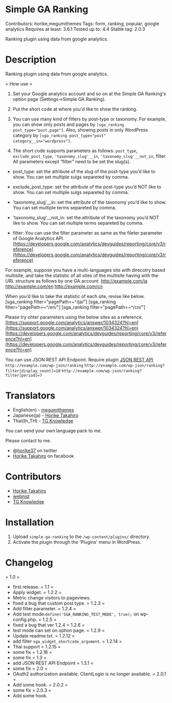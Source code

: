 # Simple GA Ranking 
Contributors: horike,megumithemes
Tags:  form, ranking, popular, google analytics
Requires at least: 3.6.1
Tested up to: 4.4
Stable tag: 2.0.3

Ranking plugin using data from google analytics.

# Description

Ranking plugin using data from google analytics.

= How use =
1. Set your Google analytics account and so on at the Simple GA Ranking's option page (Settings->Simple GA Ranking).

2. Put the short code at where you'd like to show the ranking.

3. You can use many kind of filters by post-type or taxonomy. For example, you can show only posts and pages by `[sga_ranking post_type="post,page"]`. Also, showing posts in only WordPress category by `[sga_ranking post_type="post" category__in="wordpress"]`.

4. The short code supports parameters as follows: `post_type`, `exclude_post_type`, `'taxonomy_slug'__in`, `'taxonomy_slug'__not_in`, filter. All parameters except “filter” need to be set the slug(s).

- post_type:  set the attribute of the slug of the post-type you’d like to show. You can set multiple sulgs separeted by comma.

- exclude_post_type: set the attribute of the post-type you’d NOT like to show. You can set multiple sulgs separeted by comma.

- 'taxonomy_slug'__in: set the attribute of the taxonomy you’d like to show. You can set multiple terms separeted by comma.

- 'taxonomy_slug'__not_in: set the attribute of the taxonomy you’d NOT like to show. You can set multiple terms separeted by comma.

- filter:  You can use the filter parameter as same as the fileter parameter of Google Analytics API.
[https://developers.google.com/analytics/devguides/reporting/core/v3/reference](https://developers.google.com/analytics/devguides/reporting/core/v3/reference)

For example, suppose you have a multi-languages site with direcotry based multisite, and take the statistic of all sites of the multisite having with the URL structure as follows by one GA account.
http://example.com/ja
http://example.com/en
http://example.com/cn

When you’d like to take the statistic of each site, revise like below.
[sga_ranking filter="pagePath=~^/ja/"]
[sga_ranking filter="pagePath=~^/en/"]
[sga_ranking filter="pagePath=~^/cn/"]

Please try ohter parameters using the below sites as a reference.
[https://support.google.com/analytics/answer/1034324?hl=en](https://support.google.com/analytics/answer/1034324?hl=en)
[https://developers.google.com/analytics/devguides/reporting/core/v3/reference?hl=en](https://developers.google.com/analytics/devguides/reporting/core/v3/reference?hl=en)

You can use JSON REST API Endpoint. Require plugin [JSON REST API](https://wordpress.org/plugins/json-rest-api/)
`http://example.com/wp-json/ranking`
`http://example.com/wp-json/ranking?filter[display_count]=10`
`http://example.com/wp-json/ranking?filter[period]=7`


# Translators
* English(en) - [megumithemes](http://profiles.wordpress.org/megumithemes/)
* Japanese(ja) - [Horike Takahiro](http://profiles.wordpress.org/horike)
* Thai(th_TH) - [TG Knowledge](http://www.xn--12cg1cxchd0a2gzc1c5d5a.com)

You can send your own language pack to me.

Please contact to me.

* @[horike37](http://twitter.com/horike37) on twitter
* [Horike Takahiro](https://www.facebook.com/horike.takahiro) on facebook

# Contributors
* [Horike Takahiro](http://profiles.wordpress.org/horike)
* [webnist](https://profiles.wordpress.org/webnist)
* [TG Knowledge](http://www.xn--12cg1cxchd0a2gzc1c5d5a.com)

# Installation

1. Upload `simple-ga-ranking` to the `/wp-content/plugins/` directory.
2. Activate the plugin through the 'Plugins' menu in WordPress.

# Changelog
= 1.0 =
* first release. 
= 1.1 =
* Apply widget.
= 1.2.2 =
* Metric change visitors to pageviews.
* fixed a bug that custom post type.
= 1.2.3 =
* Add filter parameter.
= 1.2.4 =
* Add test mode.`define('SGA_RANKING_TEST_MODE', true);` on wp-config.php.
= 1.2.5 =
* fixed a bug that ver 1.2.4
= 1.2.6 =
* test mode can set on option page.
= 1.2.9 =
* Update readme.txt.
= 1.2.12 =
* add filter `sga_widget_shortcode_argument`.
= 1.2.14 =
* Thai support
= 1.2.15 =
* some fix
= 1.2.16 =
* some fix
= 1.3 =
* add JSON REST API Endpoint
= 1.3.1 =
* some fix
= 2.0 =
* OAuth2 authorization available. ClientLogin is no longer available.
= 2.0.1 =
* Add some hook.
= 2.0.2 =
* some fix
= 2.0.3 =
* Add some hook.
